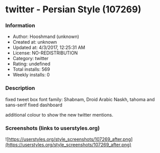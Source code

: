 # twitter - Persian Style (107269)

### Information
- Author: Hooshmand (unknown)
- Created at: unknown
- Updated at: 4/3/2017, 12:25:31 AM
- License: NO-REDISTRIBUTION
- Category: twitter
- Rating: undefined
- Total installs: 569
- Weekly installs: 0


### Description
fixed tweet box
font family: Shabnam, Droid Arabic Naskh, tahoma and sans-serif
fixed dashboard

additional colour to show the new twitter mentions.


### Screenshots (links to userstyles.org)
![https://userstyles.org/style_screenshots/107269_after.png](https://userstyles.org/style_screenshots/107269_after.png)


